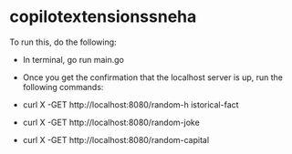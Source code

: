 # copilotextensionssneha

To run this, do the following: 

- In terminal, go run main.go
- Once you get the confirmation that the localhost server is up, run the following commands: 

- curl X -GET  http://localhost:8080/random-h
istorical-fact
- curl X -GET  http://localhost:8080/random-joke
- curl X -GET  http://localhost:8080/random-capital
